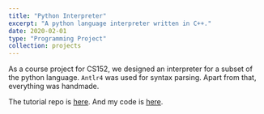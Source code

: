 ```yaml
---
title: "Python Interpreter"
excerpt: "A python language interpreter written in C++."
date: 2020-02-01
type: "Programming Project"
collection: projects
---
```


As a course project for CS152, we designed an interpreter for a subset of the python language. `Antlr4` was used for syntax parsing. Apart from that, everything was handmade.

The tutorial repo is [here](https://github.com/ACMClassCourse-2021/Python-Assignment-2021). 
And my code is [here](https://github.com/aik2mlj/Python_Assignment).
